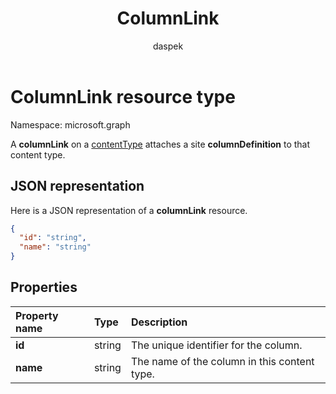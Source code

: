 ﻿---
author: daspek
ms.author: dspektor
ms.date: 09/12/2017
title: ColumnLink
localization_priority: Normal
description: "A columnLink on a contentType attaches a site columnDefinition to that content type."
ms.prod: ""
doc_type: resourcePageType
---

# ColumnLink resource type

Namespace: microsoft.graph

A **columnLink** on a [contentType][] attaches a site **columnDefinition** to that content type.

[contentType]: contenttype.md

## JSON representation

Here is a JSON representation of a **columnLink** resource.

<!-- {
  "blockType": "resource",
  "baseType": "microsoft.graph.entity",
  "@odata.type": "microsoft.graph.columnLink" } -->

```json
{
  "id": "string",
  "name": "string"
}
```

## Properties

| Property name | Type   | Description                                   |
| :------------ | :----- | :-------------------------------------------- |
| **id**        | string | The unique identifier for the column.         |
| **name**      | string | The name of the column  in this content type. |

<!-- {
  "type": "#page.annotation",
  "description": "",
  "keywords": "",
  "section": "documentation",
  "tocPath": "Resources/ColumnLink"
} -->
